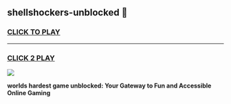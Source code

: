 
## shellshockers-unblocked 👋
<h3>
<a href="https://premium.freeplayer.one?title=shellshockers-unblocked&ref=14F">CLICK TO PLAY</a></h3>
<hr>

<h3>
<a href="https://premium.freeplayer.one?title=shellshockers-unblocked&ref=14F">CLICK 2 PLAY</a>
  
</h3>

<a href="https://premium.freeplayer.one?title=shellshockers-unblocked&ref=12F/"><img src="https://clearcache.store/games.png"></a>


**worlds hardest game unblocked: Your Gateway to Fun and Accessible Online Gaming**
